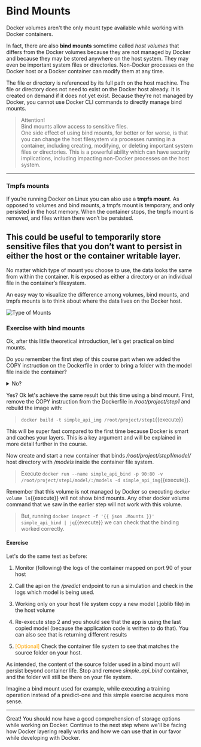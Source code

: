 # Bind Mounts

Docker volumes aren't the only mount type available while working with Docker containers.

In fact, there are also **bind mounts** sometime called *host volumes* that differs from the
Docker volumes because they are not managed by Docker and because they may be stored 
anywhere on the host system. They may even be important system files or directories. 
Non-Docker processes on the Docker host or a Docker container can modify them at any time. 

The file or directory is referenced by its full path on the host machine. The file or directory 
does not need to exist on the Docker host already. It is created on demand if it does not yet 
exist. Because they're not managed by Docker, you cannot use Docker CLI commands to directly 
manage bind mounts.

> Attention!   
> Bind mounts allow access to sensitive files.  
> One side effect of using bind mounts, for better or for worse, is that you can change the 
> host filesystem via processes running in a container, including creating, modifying, or 
> deleting important system files or directories. This is a powerful ability which can have 
> security implications, including impacting non-Docker processes on the host system.

---

### Tmpfs mounts

If you’re running Docker on Linux you can also use a **tmpfs mount**. As opposed to volumes and 
bind mounts, a tmpfs mount is temporary, and only persisted in the host memory. 
When the container stops, the tmpfs mount is removed, and files written there won’t be persisted.

This could be useful to temporarily store sensitive files that you don’t want to persist in 
either the host or the container writable layer.
---

No matter which type of mount you choose to use, the data looks the same from within the container.
It is exposed as either a directory or an individual file in the container’s filesystem.

An easy way to visualize the difference among volumes, bind mounts, and tmpfs mounts is to think 
about where the data lives on the Docker host.

![Type of Mounts](https://raw.githubusercontent.com/dcc-sapienza/katacoda-scenarios/master/docker/part2/images/step3/types_of_mounts.png)


### Exercise with bind mounts

Ok, after this little theoretical introduction, let's get practical on bind mounts.

Do you remember the first step of this course part when we added the COPY instruction on the 
Dockerfile in order to bring a folder with the model file inside the container?

<details>
    <summary>No?</summary>

![Understandable](https://raw.githubusercontent.com/dcc-sapienza/katacoda-scenarios/master/docker/part2/images/step3/understandable.jpg)

</details>

Yes? Ok let's achieve the same result but this time using a bind mount. 
First, remove the COPY instruction from the Dockerfile in */root/project/step1* and rebuild 
the image with:

>`docker build -t simple_api_img /root/project/step1`{{execute}}

This will be super fast compared to the first time because Docker is smart and caches your layers.
This is a key argument and will be explained in more detail further in the course.

Now create and start a new container that binds */root/project/step1/model/* host directory with 
*/models* inside the container file system.

> Execute `docker run --name simple_api_bind -p 90:80 -v /root/project/step1/model/:/models -d simple_api_img`{{execute}}.

Remember that this volume is not managed by Docker so executing `docker volume ls`{{execute}}
will not show bind mounts. Any other docker volume command that we saw in the earlier step 
will not work with this volume.

> But, running `docker inspect -f '{{ json .Mounts }}' simple_api_bind | jq`{{execute}}
> we can check that the binding worked correctly.

#### Exercise

Let's do the same test as before: 

1. Monitor (following) the logs of the container mapped on port 90 of your host

2. Call the api on the */predict* endpoint to run a simulation and check in the logs which
model is being used.
   
3. Working only on your host file system copy a new model (.joblib file) in the host volume

4. Re-execute step 2 and you should see that the app is using the last copied model (because the
   application code is written to do that). You can also see that is returning different results
   
5. <span style="color:orange">
    [Optional]
   </span> 
   Check the container file system to see that matches the source folder on your host.
   

As intended, the content of the source folder used in a bind mount will persist beyond container 
life. Stop and remove *simple_api_bind* container, and the folder will still be there on your 
file system.

Imagine a bind mount used for example, while executing a training operation instead of a 
predict-one and this simple exercise acquires more sense.

---

Great! You should now have a good comprehension of storage options while working on Docker.
Continue to the next step where we'll be facing how Docker layering really works and how we can
use that in our favor while developing with Docker.